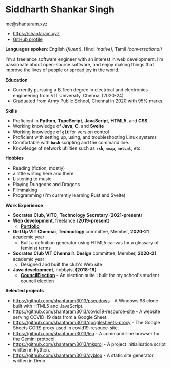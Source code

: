 # Siddharth Shankar Singh

[me@shantaram.xyz](mailto:me@shantaram.xyz)

- https://shantaram.xyz
- [GitHub profile](https://github.com/shantaram3013)

**Languages spoken**: English _(fluent)_, Hindi _(native)_, Tamil
_(conversational)_

I'm a freelance software engineer with an interest in web development. I’m
passionate about open-source software, and enjoy making things that improve the
lives of people or spread joy in the world.

**Education**

- Currently pursuing a B.Tech degree in electrical and electronics engineering
  from VIT University, Chennai (2020-24)
- Graduated from Army Public School, Chennai in 2020 with 95% marks.

**Skills**

- Proficient in **Python**, **TypeScript**, **JavaScript**, **HTML5**, and
  **CSS**
- Working knowledge of **Java**, **C**, and **Svelte**
- Working knowledge of **`git`** for version control
- Proficient with setting up, using, and troubleshooting Linux systems
- Comfortable with **`bash`** scripting and the command line.
- Knowledge of network utilities such as **`ssh`**, **`nmap`**, **`netcat`**, etc.


**Hobbies**
- Reading (fiction, mostly)
- a little writing here and there
- Listening to music
- Playing Dungeons and Dragons
- Filmmaking
- Programming (I'm currently learning Rust and Svelte)

**Work Experience**

- **Socrates Club, VITC**, **Technology Secretary** (**2021-present**)
- **Web development**, freelance (**2019-present**)
  - [**Portfolio**](https://shantaram.xyz/portfolio)
- **Girl Up VIT Chennai**, **Technology** committee, Member, **2020-21** academic year
  - Built a definition generator using HTML5 canvas for a glossary of feminist
    terms
- **Socrates Club VIT Chennai**’s **Design** committee, Member, **2020-21** academic year
  - Designed and built the club's Web site
  <!-- TODO: add link -->
- **Java development**, hobbyist **(2018-19)**
  - [**CouncilElection**](https://github.com/shantaram3013/CouncilElection) - An
    election suite I built for my school's student council election

**Selected projects**

- https://github.com/shantaram3013/pseudows - A Windows 98 clone built with
  HTML5 and JavaScript.
- https://github.com/shantaram3013/covid19-resource-site - A website serving
  COVID-19 data from a Google Sheet.
- https://github.com/shantaram3013/googlesheets-proxy - The Google Sheets CORS
  proxy used in covid19-resouce-site.
- https://github.com/shantaram3013/leo - A command-line browser for the Gemini
  protocol.
- https://github.com/shantaram3013/mkproj - A project initialisation script
  written in Python.
- https://github.com/shantaram3013/cyblog - A static site generator written in
  Deno.
